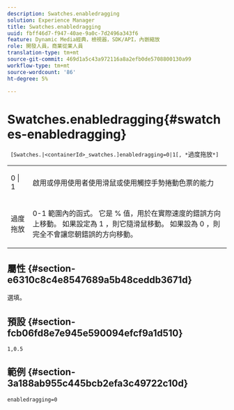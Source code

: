 ```yaml
---
description: Swatches.enabledragging
solution: Experience Manager
title: Swatches.enabledragging
uuid: fbff46d7-f947-40ae-9a0c-7d2496a343f6
feature: Dynamic Media經典，檢視器，SDK/API，內嵌縮放
role: 開發人員，商業從業人員
translation-type: tm+mt
source-git-commit: 469d1a5c43a972116a8a2efb0de5708800130a99
workflow-type: tm+mt
source-wordcount: '86'
ht-degree: 5%

---
```



# Swatches.enabledragging{#swatches-enabledragging}

` [Swatches.|<containerId>_swatches.]enabledragging=0|1[, *`過度拖放`*]`

<table id="table_B1363BFD20204093AAB326A1AB503B93"> 
 <tbody> 
  <tr> 
   <td> <p> <span class="codeph"> 0 | 1 </span> </p> </td> 
   <td> <p> 啟用或停用使用者使用滑鼠或使用觸控手勢捲動色票的能力 </p> </td> 
  </tr> 
  <tr> 
   <td> <p> <span class="codeph"> <span class="varname"> 過度拖放  </span> </span> </p> </td> 
   <td> <p> <span class="codeph"> 0-1 </span>範圍內的函式。 它是<span class="codeph"> % </span>值，用於在實際速度的錯誤方向上移動。 如果設定為<span class="codeph"> 1 </span> ，則它隨滑鼠移動。 如果設為<span class="codeph"> 0 </span>，則完全不會讓您朝錯誤的方向移動。 </p> </td> 
  </tr> 
 </tbody> 
</table>

## 屬性 {#section-e6310c8c4e8547689a5b48ceddb3671d}

選填。

## 預設 {#section-fcb06fd8e7e945e590094efcf9a1d510}

`1,0.5`

## 範例 {#section-3a188ab955c445bcb2efa3c49722c10d}

`enabledragging=0`
